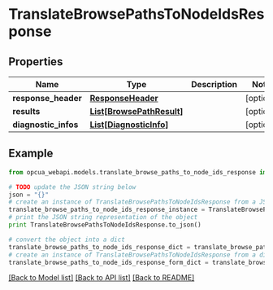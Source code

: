 # TranslateBrowsePathsToNodeIdsResponse


## Properties
Name | Type | Description | Notes
------------ | ------------- | ------------- | -------------
**response_header** | [**ResponseHeader**](ResponseHeader.md) |  | [optional] 
**results** | [**List[BrowsePathResult]**](BrowsePathResult.md) |  | [optional] 
**diagnostic_infos** | [**List[DiagnosticInfo]**](DiagnosticInfo.md) |  | [optional] 

## Example

```python
from opcua_webapi.models.translate_browse_paths_to_node_ids_response import TranslateBrowsePathsToNodeIdsResponse

# TODO update the JSON string below
json = "{}"
# create an instance of TranslateBrowsePathsToNodeIdsResponse from a JSON string
translate_browse_paths_to_node_ids_response_instance = TranslateBrowsePathsToNodeIdsResponse.from_json(json)
# print the JSON string representation of the object
print TranslateBrowsePathsToNodeIdsResponse.to_json()

# convert the object into a dict
translate_browse_paths_to_node_ids_response_dict = translate_browse_paths_to_node_ids_response_instance.to_dict()
# create an instance of TranslateBrowsePathsToNodeIdsResponse from a dict
translate_browse_paths_to_node_ids_response_form_dict = translate_browse_paths_to_node_ids_response.from_dict(translate_browse_paths_to_node_ids_response_dict)
```
[[Back to Model list]](../README.md#documentation-for-models) [[Back to API list]](../README.md#documentation-for-api-endpoints) [[Back to README]](../README.md)


